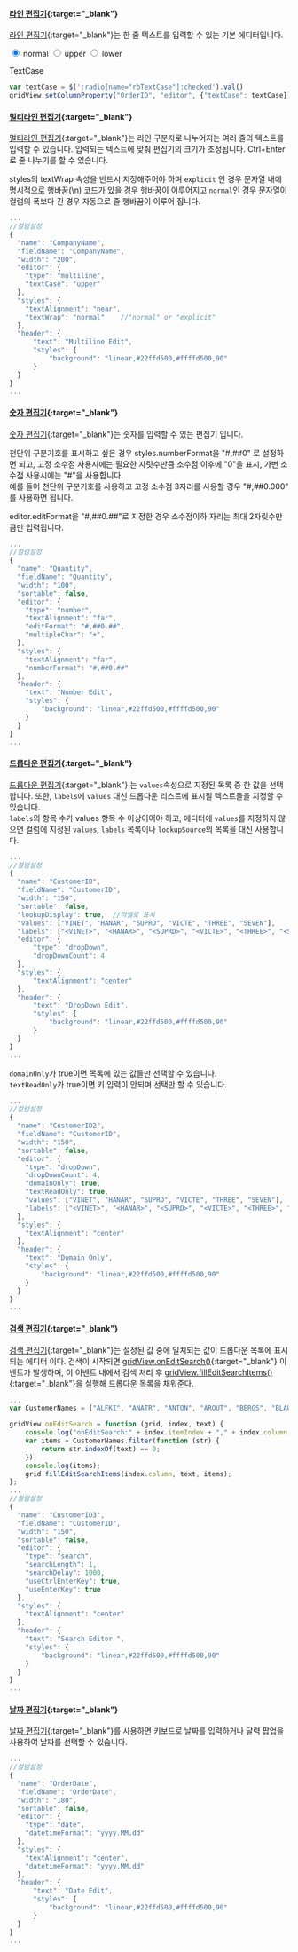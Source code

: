 #### [라인 편집기](http://help.realgrid.com/api/types/LineCellEditor/){:target="_blank"}
[라인 편집기](http://help.realgrid.com/api/types/LineCellEditor/){:target="_blank"}는 한 줄 텍스트를 입력할 수 있는 기본 에디터입니다.

<input type="radio" name="rbTextCase" value="created" checked="checked"> normal
<input type="radio" name="rbTextCase" value="updated"> upper
<input type="radio" name="rbTextCase" value="deleted"> lower

<a class="btn primary small round lowercase" id="btnTextCase">TextCase
</a>

```js
var textCase = $(':radio[name="rbTextCase"]:checked').val()
gridView.setColumnProperty("OrderID", "editor", {"textCase": textCase});
```

#### [멀티라인 편집기](http://help.realgrid.com/api/types/MultiLineCellEditor/){:target="_blank"}
[멀티라인 편집기](http://help.realgrid.com/api/types/MultiLineCellEditor/){:target="_blank"}는 라인 구분자로 나누어지는 여러 줄의 텍스트를 입력할 수 있습니다. 입력되는 텍스트에 맞춰 편집기의 크기가 조정됩니다. Ctrl+Enter로 줄 나누기를 할 수 있습니다.

styles의 textWrap 속성을 반드시 지정해주어야 하며 `explicit` 인 경우 문자열 내에 명시적으로 행바꿈(\n) 코드가 있을 경우 행바꿈이 이루어지고  `normal`인 경우 문자열이 컬럼의 폭보다 긴 경우 자동으로 줄 행바꿈이 이루어 집니다.  

```js
...
//컬럼설정
{
  "name": "CompanyName",
  "fieldName": "CompanyName",
  "width": "200",
  "editor": {
    "type": "multiline",
    "textCase": "upper"
  },
  "styles": {
    "textAlignment": "near",
    "textWrap": "normal"    //"normal" or "explicit"
  },
  "header": {
      "text": "Multiline Edit",
      "styles": {
          "background": "linear,#22ffd500,#ffffd500,90"
      }
  }
}
...
```

#### [숫자 편집기](http://help.realgrid.com/api/types/NumberCellEditor/){:target="_blank"}
[숫자 편집기](http://help.realgrid.com/api/types/NumberCellEditor/){:target="_blank"}는 숫자를 입력할 수 있는 편집기 입니다.   

천단위 구분기호를 표시하고 싶은 경우 styles.numberFormat을 "#,##0" 로 설정하면 되고, 고정 소수점 사용시에는 필요한 자릿수만큼 소수점 이후에 "0"을 표시, 가변 소수점 사용시에는 "#"을 사용합니다.  
예를 들어 천단위 구분기호를 사용하고 고정 소수점 3자리를 사용할 경우 "#,##0.000" 를 사용하면 됩니다. 

editor.editFormat을 "#,##0.##"로 지정한 경우 소수점이하 자리는 최대 2자릿수만큼만 입력됩니다.

```js
...
//컬럼설정
{
  "name": "Quantity",
  "fieldName": "Quantity",
  "width": "100",
  "sortable": false,
  "editor": {
    "type": "number",
    "textAlignment": "far",
    "editFormat": "#,##0.##",
    "multipleChar": "+",
  },
  "styles": {
    "textAlignment": "far",
    "numberFormat": "#,##0.##"
  },
  "header": {
    "text": "Number Edit",
    "styles": {
        "background": "linear,#22ffd500,#ffffd500,90"
    }
  }
}
...
```

#### [드롭다운 편집기](http://help.realgrid.com/api/types/DropDownCellEditor/){:target="_blank"}   
[드롭다운 편집기](http://help.realgrid.com/api/types/DropDownCellEditor/){:target="_blank"}  는 `values`속성으로 지정된 목록 중 한 값을 선택합니다. 또한, `labels`에 `values` 대신 드롭다운 리스트에 표시될 텍스트들을 지정할 수 있습니다.   
`labels`의 항목 수가 values 항목 수 이상이어야 하고, 에디터에 `values`를 지정하지 않으면 컬럼에 지정된 `values`, `labels` 목록이나 `lookupSource`의 목록을 대신 사용합니다.  

```js
...
//컬럼설정
{
  "name": "CustomerID",
  "fieldName": "CustomerID",
  "width": "150",
  "sortable": false,
  "lookupDisplay": true,  //라벨로 표시
  "values": ["VINET", "HANAR", "SUPRD", "VICTE", "THREE", "SEVEN"],
  "labels": ["<VINET>", "<HANAR>", "<SUPRD>", "<VICTE>", "<THREE>", "<SEVEN>"],
  "editor": {
      "type": "dropDown",
      "dropDownCount": 4
  },
  "styles": {
      "textAlignment": "center"
  },
  "header": {
      "text": "DropDown Edit",
      "styles": {
          "background": "linear,#22ffd500,#ffffd500,90"
      }
  }
}
...
```

`domainOnly`가 true이면 목록에 있는 값들만 선택할 수 있습니다.  
`textReadOnly`가 true이면 키 입력이 안되며 선택만 할 수 있습니다.

```js
...
//컬럼설정
{
  "name": "CustomerID2",
  "fieldName": "CustomerID",
  "width": "150",
  "sortable": false,
  "editor": {
    "type": "dropDown",
    "dropDownCount": 4,
    "domainOnly": true,
    "textReadOnly": true,
    "values": ["VINET", "HANAR", "SUPRD", "VICTE", "THREE", "SEVEN"],
    "labels": ["<VINET>", "<HANAR>", "<SUPRD>", "<VICTE>", "<THREE>", "<SEVEN>"]
  },
  "styles": {
    "textAlignment": "center"
  },
  "header": {
    "text": "Domain Only",
    "styles": {
        "background": "linear,#22ffd500,#ffffd500,90"
    }
  }
}
...
```

#### [검색 편집기](http://help.realgrid.com/api/types/SearchCellEditor/){:target="_blank"}   
[검색 편집기](http://help.realgrid.com/api/types/SearchCellEditor/){:target="_blank"}는 설정된 값 중에 일치되는 값이 드롭다운 목록에 표시되는 에디터 이다. 
검색이 시작되면 [gridView.onEditSearch()](http://help.realgrid.com/api/GridBase/onEditSearch/){:target="_blank"} 이벤트가 발생하며, 이 이벤트 내에서 검색 처리 후 [gridView.fillEditSearchItems()](http://help.realgrid.com/api/GridBase/fillEditSearchItems/){:target="_blank"}을 실행해 드롭다운 목록을 채워준다.  

```js
...
var CustomerNames = ["ALFKI", "ANATR", "ANTON", "AROUT", "BERGS", "BLAUS", "BLONP", "BOLID", "BONAP", "BOTTM", "BSBEV", "CACTU", "CENTC", "CHOPS", "COMMI", "CONSH", "DRACD", "DUMON", "EASTC", "ERNSH", "FAMIA", "FISSA", "FOLIG", "FOLKO", "FRANK", "FRANR", "FRANS", "FURIB", "GALED", "GODOS", "GOURL", "GREAL", "GROSR", "HANAR", "HILAA", "HUNGC", "HUNGO", "ISLAT", "KOENE", "LACOR", "LAMAI", "LAUGB", "LAZYK", "LEHMS", "LETSS", "LILAS", "LINOD", "LONEP", "MAGAA", "MAISD", "MEREP", "MORGK", "NORTS", "OCEAN", "OLDWO", "OTTIK", "PARIS", "PERIC", "PICCO", "PRINI", "QUEDE", "QUEEN", "QUICK", "RANCH", "RATTC", "REGGC", "RICAR", "RICSU", "ROMEY", "SANTG", "SAVEA", "SEVES", "SIMOB", "SPECD", "SPLIR", "SUPRD", "THEBI", "THECR", "TOMSP", "TORTU", "TRADH", "TRAIH", "VAFFE", "VICTE", "VINET", "WANDK", "WARTH", "WELLI", "WHITC", "WILMK", "WOLZA"];

gridView.onEditSearch = function (grid, index, text) {
    console.log("onEditSearch:" + index.itemIndex + "," + index.column + ", " + text);
    var items = CustomerNames.filter(function (str) {
        return str.indexOf(text) == 0;
    });
    console.log(items);
    grid.fillEditSearchItems(index.column, text, items);
};
... 
//컬럼설정
{
  "name": "CustomerID3",
  "fieldName": "CustomerID",
  "width": "150",
  "sortable": false,
  "editor": {
    "type": "search",
    "searchLength": 1,  
    "searchDelay": 1000,
    "useCtrlEnterKey": true,
    "useEnterKey": true
  },
  "styles": {
    "textAlignment": "center"
  },
  "header": {
    "text": "Search Editor ",
    "styles": {
        "background": "linear,#22ffd500,#ffffd500,90"
    }
  }
}
...
```

#### [날짜 편집기](http://help.realgrid.com/api/types/DateCellEditor/){:target="_blank"}   
[날짜 편집기](http://help.realgrid.com/api/types/DateCellEditor/){:target="_blank"}를 사용하면 키보드로 날짜를 입력하거나 달력 팝업을 사용하여 날짜를 선택할 수 있습니다.  

```js
...
//컬럼설정
{
  "name": "OrderDate",
  "fieldName": "OrderDate",
  "width": "180",
  "sortable": false,
  "editor": {
    "type": "date",
    "datetimeFormat": "yyyy.MM.dd"
  },
  "styles": {
    "textAlignment": "center",
    "datetimeFormat": "yyyy.MM.dd"
  },
  "header": {
      "text": "Date Edit",
      "styles": {
          "background": "linear,#22ffd500,#ffffd500,90"
      }
  }
}
...
```

<script>

  $('#btnSetRowState').click(function() {
    var curr = gridView.getCurrent();
    var state = $(':radio[name="rbRowState"]:checked').val()
    dataProvider.setRowState(curr.dataRow, state, true);
  });

  $('#btnSetRowStates').click(function() {
    var dataRows = gridView.getCheckedRows();
    var state = $(':radio[name="rbRowState"]:checked').val()
    dataProvider.setRowStates(dataRows, state, true);
  });  

  $('#btnRowStateArray').click(function() {
    var rows = null;
    var state = $(':radio[name="rbRowStateArray"]:checked').val();
    if (!state || state == "all") {
      rows = dataProvider.getAllStateRows(); // RowState.NONE은 포함되지 않는다.
    } else {
      rows = dataProvider.getStateRows(state);
    }
    alert(JSON.stringify(rows));
  });

  $('#btnRowStateCount').click(function() {
    var state = $(':radio[name="rbRowStateCount"]:checked').val();
    var count = dataProvider.getRowStateCount(state);
    alert(count);
  });

</script>
